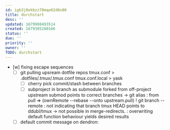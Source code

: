 ```yaml
---
id: igb3j8okbzz78mqo62d6n06
title: durchstart
desc: ''
updated: 1679908493514
created: 1679305280166
status: ''
due: ''
priority: ''
owner: ''
TODO: durchstart
---
```


- [w] fixing escape sequences
  + [ ] git pulling upsream dotfile repos
    tmux.conf > .dotfiles/.tmux/.tmux.conf
    tmux.conf.local > yask
    - [ ] cherry pick commit/stash between branches
    - [ ] subproject in branch as submodule forked from off-project upstream
      submod points to correct branches
      -> git alias : from pull => (ownRemote --rebase --onto upstream.pull)
  ! git branch --remote : not indicating that branch tmux HEAD points to ddubl/tmux
  -> not possible in merge-redirects. : overwriting default function behaviour yields desired results
  - [ ] default commit message on dendron: